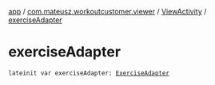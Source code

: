 [app](../../index.md) / [com.mateusz.workoutcustomer.viewer](../index.md) / [ViewActivity](index.md) / [exerciseAdapter](./exercise-adapter.md)

# exerciseAdapter

`lateinit var exerciseAdapter: `[`ExerciseAdapter`](../-exercise-adapter/index.md)